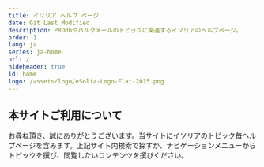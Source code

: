 ```yaml
---
title: イソリア ヘルプ ページ
date: Git Last Modified
description: PROdbやバルクメールのトピックに関連するイソリアのヘルプページ。
order: 1
lang: ja
series: ja-home
url: /
hideheader: true
id: home
logo: /assets/logo/eSolia-Logo-Flat-2015.png
---
```


## 本サイトご利用について

お尋ね頂き、誠にありがとうございます。当サイトにイソリアのトピック毎ヘルプページを含みます。上記サイト内検索で探すか、ナビゲーションメニューからトピックを撰び、閲覧したいコンテンツを撰びください。 
